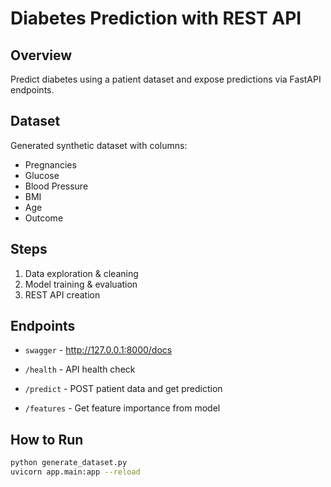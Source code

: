 # Diabetes Prediction with REST API

## Overview
Predict diabetes using a patient dataset and expose predictions via FastAPI endpoints.

## Dataset
Generated synthetic dataset with columns:
- Pregnancies
- Glucose
- Blood Pressure
- BMI
- Age
- Outcome

## Steps
1. Data exploration & cleaning
2. Model training & evaluation
3. REST API creation

## Endpoints

- `swagger` - http://127.0.0.1:8000/docs

- `/health` - API health check
- `/predict` - POST patient data and get prediction
- `/features` - Get feature importance from model

## How to Run
```bash
python generate_dataset.py
uvicorn app.main:app --reload
